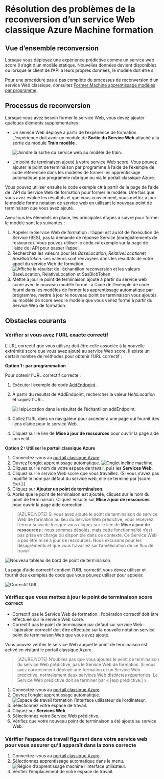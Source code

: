 <properties
    pageTitle="Résolution des problèmes de la Retraining d’un service Web classique Azure Machine formation | Microsoft Azure"
    description="Identifier et corriger rencontré problèmes courants lorsque vous soyez reconversion du modèle d’un Service Web de Azure Machine apprentissage."
    services="machine-learning"
    documentationCenter=""
    authors="VDonGlover"
   manager="raymondl"
    editor=""/>

<tags
    ms.service="machine-learning"
    ms.workload="data-services"
    ms.tgt_pltfrm="na"
    ms.devlang="na"
    ms.topic="article"
    ms.date="10/05/2016"
    ms.author="v-donglo"/>

# <a name="troubleshooting-the-retraining-of-an-azure-machine-learning-classic-web-service"></a>Résolution des problèmes de la reconversion d’un service Web classique Azure Machine formation

## <a name="retraining-overview"></a>Vue d’ensemble reconversion

Lorsque vous déployez une expérience prédictive comme un service web score il s’agit d’un modèle statique. Nouvelles données devient disponibles ou lorsque le client de l’API a leurs propres données, le modèle doit être s. 

Pour une procédure pas à pas complète du processus de reconversion d’un service Web classique, consultez [Former Machine apprentissage modèles par programme](machine-learning-retrain-models-programmatically.md).

## <a name="retraining-process"></a>Processus de reconversion

Lorsque vous avez besoin former le service Web, vous devez ajouter quelques éléments supplémentaires :

* Un service Web déployé à partir de l’expérience de formation. L’expérience doit avoir un module de **Sortie du Service Web** attaché à la sortie du module **Train modèle** .  

    ![Joindre la sortie du service web au modèle de train.][image1]

* Un point de terminaison ajouté à votre service Web score.  Vous pouvez ajouter le point de terminaison par programme à l’aide de l’exemple de code référencée dans les modèles de former les apprentissage automatique par programme rubrique ou via le portail classique Azure.

Vous pouvez utiliser ensuite le code exemple c# à partir de la page de l’aide de l’API du Service Web de formation pour former le modèle. Une fois que vous avez évalué les résultats et que vous conviennent, vous mettez à jour le modèle formé notation de service web en utilisant le nouveau point de terminaison que vous avez ajouté.

Avec tous les éléments en place, les principales étapes à suivre pour former le modèle sont les suivantes :

1.  Appeler le Service Web de formation : l’appel est au lot de l’exécution de Service (BES), pas la demande de réponse Service (enregistrements de ressource). Vous pouvez utiliser le code c# exemple sur la page de l’aide de l’API pour passer l’appel. 
2.  Recherchez les valeurs pour les *BaseLocation*, *RelativeLocation*et *SasBlobToken*: ces valeurs sont renvoyées dans les résultats de votre appel du service Web de formation. 
      ![Affiche le résultat de l’échantillon reconversion et les valeurs BaseLocation, RelativeLocation et SasBlobToken.][image6]
3.  Mettre à jour le point de terminaison ajouté à partir du service web score avec le nouveau modèle formé : à l’aide de l’exemple de code fourni dans les modèles de former les apprentissage automatique par programme, mettre à jour le nouveau point de terminaison vous ajoutés au modèle de score avec le modèle que vous venez formé à partir du Service Web de formation.

## <a name="common-obstacles"></a>Obstacles courants

### <a name="check-to-see-if-you-have-the-correct-patch-url"></a>Vérifier si vous avez l’URL exacte correctif

L’URL correctif que vous utilisez doit être celle associée à la nouvelle extrémité score que vous avez ajouté au service Web score. Il existe un certain nombre de méthodes pour obtenir l’URL correctif :

**Option 1 : par programmation**

Pour obtenir l’URL correctif correcte :

1.  Exécuter l’exemple de code [AddEndpoint](https://github.com/raymondlaghaeian/AML_EndpointMgmt/blob/master/Program.cs) .
2.  À partir du résultat de AddEndpoint, rechercher la valeur *HelpLocation* et copiez l’URL.

    ![HelpLocation dans le résultat de l’échantillon addEndpoint.][image2]

3.  Collez l’URL dans un navigateur pour accéder à une page qui fournit des liens d’aide pour le service Web.
4.  Cliquez sur le lien de **Mise à jour de ressources** pour ouvrir la page aide correctif.

**Option 2 : Utiliser le portail classique Azure**

1.  Connectez-vous au [portail classique Azure](https://manage.windowsazure.com).
2.  Ouvrez l’onglet apprentissage automatique. 
     ![Onglet incliné machine.][image4]
3.  Cliquez sur le nom de votre espace de travail, puis les **Services Web**.
4.  Cliquez sur le service Web score que vous travaillez. (Si vous n’avez pas modifié le nom par défaut du service web, elle se termine par [score Exp.].)
5.  Cliquez sur **Ajouter un point de terminaison**.
6.  Après que le point de terminaison est ajoutée, cliquez sur le nom du point de terminaison. Cliquez ensuite sur **Mise à jour de ressources** pour ouvrir la page aide correction.

>[AZURE.NOTE] Si vous avez ajouté le point de terminaison du service Web de formation au lieu du Service Web prédictive, vous recevrez l’erreur suivante lorsque vous cliquez sur le lien de **Mise à jour de ressources** : nous sommes désolés, mais cette fonctionnalité n’est pas prise en charge ou disponible dans ce contexte. Ce Service Web a pas être mise à jour de ressources. Nous excusons pour les désagréments et que vous travaillez sur l’amélioration de ce flux de travail.

![Nouveau tableau de bord de point de terminaison.][image3]

La page d’aide correctif contient l’URL correctif, vous devez utiliser et fournit des exemples de code que vous pouvez utiliser pour appeler.

![Correctif URL.][image5]

### <a name="check-to-see-that-you-are-updating-the-correct-scoring-endpoint"></a>Vérifiez que vous mettez à jour le point de terminaison score correct

* Correctif pas le Service Web de formation : l’opération correctif doit être effectuée sur le service Web score.
* Correctif pas le point de terminaison par défaut sur service Web : l’opération correctif doit être effectuée sur la nouvelle notation service point de terminaison Web que vous avez ajouté.

Vous pouvez vérifier le service Web auquel le point de terminaison est activé en visitant le portail classique Azure. 

>[AZURE.NOTE] N’oubliez pas que vous ajoutez le point de terminaison du service Web prédictive, pas le Service Web de formation. Si vous avez correctement déployé une formation et un Service Web prédictive, normalement deux services Web distinctes répertoriés. Le Service Web prédictive doit se terminer par « [exp prédictive.] ».

1.  Connectez-vous au [portail classique Azure](https://manage.windowsazure.com).
2.  Ouvrez l’onglet apprentissage automatique. 
     ![Espace de travail formation l’interface utilisateur de l’ordinateur.][image4]
3.  Sélectionnez votre espace de travail.
4.  Cliquez sur **Services Web**.
5.  Sélectionnez votre Service Web prédictive.
6.  Vérifiez que votre nouveau point de terminaison a été ajouté au service Web.

### <a name="check-the-workspace-that-your-web-service-is-in-to-ensure-it-is-in-the-correct-region"></a>Vérifier l’espace de travail figurant dans votre service web pour vous assurer qu’il apparaît dans la zone correcte

1.  Connectez-vous au [portail classique Azure](https://manage.windowsazure.com).
2.  Sélectionnez apprentissage automatique dans le menu.
      ![Région d’apprentissage machine l’interface utilisateur.][image4]
3.  Vérifiez l’emplacement de votre espace de travail.

<!-- Image Links -->

[image1]: ./media/machine-learning-troubleshooting-retraining-a-model/ml-studio-tm-connnected-to-web-service-out.png
[image2]: ./media/machine-learning-troubleshooting-retraining-a-model/addEndpoint-output.png
[image3]: ./media/machine-learning-troubleshooting-retraining-a-model/azure-portal-update-resource.png
[image4]: ./media/machine-learning-troubleshooting-retraining-a-model/azure-portal-machine-learning-tab.png
[image5]: ./media/machine-learning-troubleshooting-retraining-a-model/ml-help-page-patch-url.png
[image6]: ./media/machine-learning-troubleshooting-retraining-a-model/retraining-output.png
[image7]: ./media/machine-learning-troubleshooting-retraining-a-model/web-services-tab.png